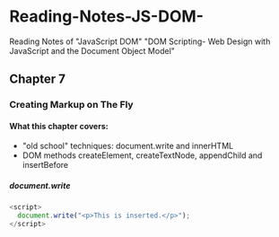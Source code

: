 # Reading-Notes-JS-DOM-
Reading Notes of  "JavaScript DOM" "DOM Scripting- Web Design with JavaScript and the Document Object Model"

## Chapter 7
### Creating Markup on The Fly
#### What this chapter covers:
* "old school" techniques: document.write and innerHTML
* DOM methods createElement, createTextNode, appendChild and insertBefore

##### document.write
```javascript
<script>
  document.write("<p>This is inserted.</p>");
</script>
```


